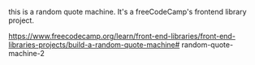 this is a random quote machine. It's a freeCodeCamp's frontend library project.

https://www.freecodecamp.org/learn/front-end-libraries/front-end-libraries-projects/build-a-random-quote-machine#   r a n d o m - q u o t e - m a c h i n e - 2  
 